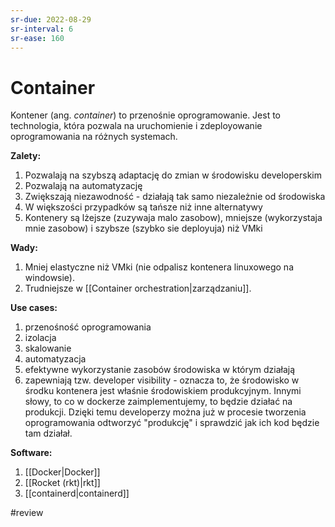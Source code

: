 ```yaml
---
sr-due: 2022-08-29
sr-interval: 6
sr-ease: 160
---
```


# Container

Kontener (ang. *container*) to przenośnie oprogramowanie. Jest to technologia, która pozwala na uruchomienie i zdeployowanie oprogramowania na różnych systemach.

**Zalety:**
1. Pozwalają na szybszą adaptację do zmian w środowisku developerskim
2. Pozwalają na automatyzację
3. Zwiększają niezawodność - działają tak samo niezależnie od środowiska
4. W większości przypadków są tańsze niż inne alternatywy
5. Kontenery są lżejsze (zuzywaja malo zasobow), mniejsze (wykorzystaja mnie zasobow) i szybsze (szybko sie deployuja) niż VMki

**Wady:**
1. Mniej elastyczne niż VMki (nie odpalisz kontenera linuxowego na windowsie).
2. Trudniejsze w [[Container orchestration|zarządzaniu]].

**Use cases:**
1. przenośność oprogramowania
2. izolacja
3. skalowanie
4. automatyzacja
5. efektywne wykorzystanie zasobów środowiska w którym działają
6. zapewniają tzw. developer visibility - oznacza to, że środowisko w środku kontenera jest właśnie środowiskiem produkcyjnym. Innymi słowy, to co w dockerze zaimplementujemy, to będzie działać na produkcji. Dzięki temu developerzy można już w procesie tworzenia oprogramowania odtworzyć "produkcję" i sprawdzić jak ich kod będzie tam działał.

**Software:**
1. [[Docker|Docker]]
2. [[Rocket (rkt)|rkt]]
3. [[containerd|containerd]]

#review
